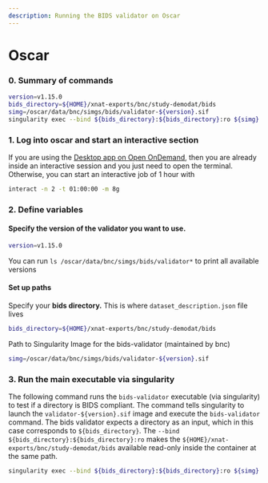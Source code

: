 ```yaml
---
description: Running the BIDS validator on Oscar
---
```


# Oscar

### 0. Summary of commands

```bash
version=v1.15.0
bids_directory=${HOME}/xnat-exports/bnc/study-demodat/bids
simg=/oscar/data/bnc/simgs/bids/validator-${version}.sif
singularity exec --bind ${bids_directory}:${bids_directory}:ro ${simg} \bids-validator ${bids_directory}
```

### 1. Log into oscar and start an interactive section

If you are using the [Desktop app on Open OnDemand](../using-oscar/oscar-utility-script/#id-1.-start-an-interactive-session), then you are already inside an interactive session and you just need to open the terminal. Otherwise, you can start an interactive job of 1 hour with&#x20;

```bash
interact -n 2 -t 01:00:00 -m 8g
```

### 2. Define variables

#### Specify the version of the validator you want to use.&#x20;

```bash
version=v1.15.0
```

You can run `ls /oscar/data/bnc/simgs/bids/validator*` to print all available versions&#x20;

#### Set up paths

Specify your **bids directory.** This is where `dataset_description.json` file lives

```bash
bids_directory=${HOME}/xnat-exports/bnc/study-demodat/bids
```

Path to Singularity Image for the bids-validator (maintained by bnc)

```bash
simg=/oscar/data/bnc/simgs/bids/validator-${version}.sif
```

### 3. Run the main executable via singularity

The following command runs the `bids-validator` executable (via singularity) to test if a directory is BIDS compliant. The command tells singularity to launch the `validator-${version}.sif` image and execute the `bids-validator` command. The bids validator expects a directory as an input, which in this case corresponds to `${bids_directory}`. The `--bind ${bids_directory}:${bids_directory}:ro` makes the `${HOME}/xnat-exports/bnc/study-demodat/bids` available read-only inside the container at the same path.&#x20;

```bash
singularity exec --bind ${bids_directory}:${bids_directory}:ro ${simg} \bids-validator ${bids_directory}
```

